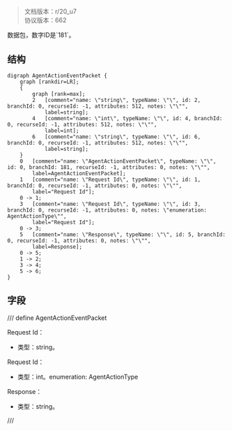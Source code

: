 # <!-- md:samp AgentActionEventPacket -->

> 文档版本：r/20_u7<br/>协议版本：662

<!-- md:samp AgentActionEventPacket -->数据包，数字ID是`181`。

## 结构

```viz
digraph AgentActionEventPacket {
	graph [rankdir=LR];
	{
		graph [rank=max];
		2	[comment="name: \"string\", typeName: \"\", id: 2, branchId: 0, recurseId: -1, attributes: 512, notes: \"\"",
			label=string];
		4	[comment="name: \"int\", typeName: \"\", id: 4, branchId: 0, recurseId: -1, attributes: 512, notes: \"\"",
			label=int];
		6	[comment="name: \"string\", typeName: \"\", id: 6, branchId: 0, recurseId: -1, attributes: 512, notes: \"\"",
			label=string];
	}
	0	[comment="name: \"AgentActionEventPacket\", typeName: \"\", id: 0, branchId: 181, recurseId: -1, attributes: 0, notes: \"\"",
		label=AgentActionEventPacket];
	1	[comment="name: \"Request Id\", typeName: \"\", id: 1, branchId: 0, recurseId: -1, attributes: 0, notes: \"\"",
		label="Request Id"];
	0 -> 1;
	3	[comment="name: \"Request Id\", typeName: \"\", id: 3, branchId: 0, recurseId: -1, attributes: 0, notes: \"enumeration: AgentActionType\"",
		label="Request Id"];
	0 -> 3;
	5	[comment="name: \"Response\", typeName: \"\", id: 5, branchId: 0, recurseId: -1, attributes: 0, notes: \"\"",
		label=Response];
	0 -> 5;
	1 -> 2;
	3 -> 4;
	5 -> 6;
}

```

## 字段

/// define
AgentActionEventPacket

Request Id：<!-- md:samp string -->

- 类型：string。

Request Id：<!-- md:samp int -->

- 类型：int。enumeration: AgentActionType

Response：<!-- md:samp string -->

- 类型：string。


///
